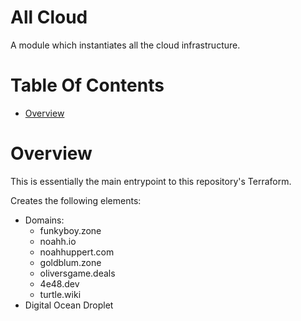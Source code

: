 # All Cloud
A module which instantiates all the cloud infrastructure.

# Table Of Contents
- [Overview](#overview)

# Overview
This is essentially the main entrypoint to this repository's Terraform.

Creates the following elements:

- Domains:
  - funkyboy.zone
  - noahh.io
  - noahhuppert.com
  - goldblum.zone
  - oliversgame.deals
  - 4e48.dev
  - turtle.wiki
- Digital Ocean Droplet
